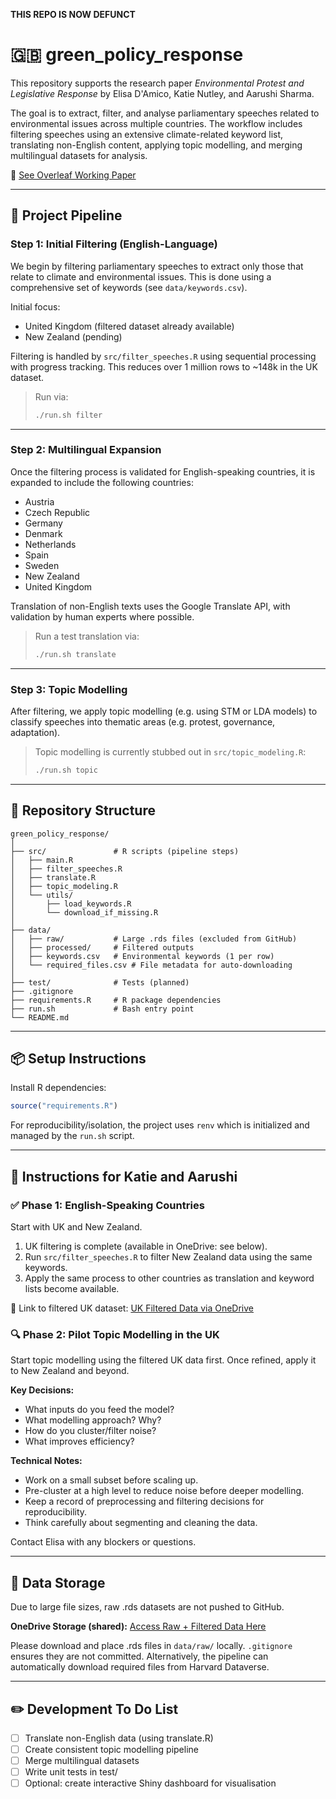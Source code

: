 **THIS REPO IS NOW DEFUNCT**

# 🇬🇧 green_policy_response

This repository supports the research paper _Environmental Protest and Legislative Response_ by Elisa D'Amico, Katie Nutley, and Aarushi Sharma.

The goal is to extract, filter, and analyse parliamentary speeches related to environmental issues across multiple countries. The workflow includes filtering speeches using an extensive climate-related keyword list, translating non-English content, applying topic modelling, and merging multilingual datasets for analysis.

📄 [See Overleaf Working Paper](https://www.overleaf.com/project/5729675688svrsgshpjvgn#28fbc3)

---

## 🔁 Project Pipeline

### Step 1: Initial Filtering (English-Language)

We begin by filtering parliamentary speeches to extract only those that relate to climate and environmental issues. This is done using a comprehensive set of keywords (see `data/keywords.csv`). 

Initial focus:  
- United Kingdom (filtered dataset already available)  
- New Zealand (pending)

Filtering is handled by `src/filter_speeches.R` using sequential processing with progress tracking. This reduces over 1 million rows to ~148k in the UK dataset.

> Run via:
> ```bash
> ./run.sh filter
> ```

---

### Step 2: Multilingual Expansion

Once the filtering process is validated for English-speaking countries, it is expanded to include the following countries:

- Austria  
- Czech Republic  
- Germany  
- Denmark  
- Netherlands  
- Spain  
- Sweden  
- New Zealand  
- United Kingdom

Translation of non-English texts uses the Google Translate API, with validation by human experts where possible.

> Run a test translation via:
> ```bash
> ./run.sh translate
> ```

---

### Step 3: Topic Modelling

After filtering, we apply topic modelling (e.g. using STM or LDA models) to classify speeches into thematic areas (e.g. protest, governance, adaptation).

> Topic modelling is currently stubbed out in `src/topic_modeling.R`:
> ```bash
> ./run.sh topic
> ```

---

## 📁 Repository Structure

```
green_policy_response/
│
├── src/               # R scripts (pipeline steps)
│   ├── main.R
│   ├── filter_speeches.R
│   ├── translate.R
│   ├── topic_modeling.R
│   └── utils/
│       ├── load_keywords.R
│       └── download_if_missing.R
│
├── data/
│   ├── raw/           # Large .rds files (excluded from GitHub)
│   ├── processed/     # Filtered outputs
│   ├── keywords.csv   # Environmental keywords (1 per row)
│   └── required_files.csv # File metadata for auto-downloading
│
├── test/              # Tests (planned)
├── .gitignore
├── requirements.R     # R package dependencies
├── run.sh             # Bash entry point
└── README.md
```

---

## 📦 Setup Instructions

Install R dependencies:

```r
source("requirements.R")
```

For reproducibility/isolation, the project uses `renv` which is initialized and managed by the `run.sh` script.

---

## 🧾 Instructions for Katie and Aarushi

### ✅ Phase 1: English-Speaking Countries

Start with UK and New Zealand.

1. UK filtering is complete (available in OneDrive: see below).
2. Run `src/filter_speeches.R` to filter New Zealand data using the same keywords.
3. Apply the same process to other countries as translation and keyword lists become available.

📎 Link to filtered UK dataset:
[UK Filtered Data via OneDrive](https://1drv.ms/f/c/605baf58dcdf9007/Et31dgk3_qFGqOZd09CTbbwBdOFHJQOdem-p2aj9JxmQgA?e=Kz9Af3)

### 🔍 Phase 2: Pilot Topic Modelling in the UK

Start topic modelling using the filtered UK data first. Once refined, apply it to New Zealand and beyond.

**Key Decisions:**
- What inputs do you feed the model?
- What modelling approach? Why?
- How do you cluster/filter noise?
- What improves efficiency?

**Technical Notes:**
- Work on a small subset before scaling up.
- Pre-cluster at a high level to reduce noise before deeper modelling.
- Keep a record of preprocessing and filtering decisions for reproducibility.
- Think carefully about segmenting and cleaning the data.

Contact Elisa with any blockers or questions.

---

## 🧊 Data Storage

Due to large file sizes, raw .rds datasets are not pushed to GitHub.

**OneDrive Storage (shared):**
[Access Raw + Filtered Data Here](https://1drv.ms/f/c/605baf58dcdf9007/Et31dgk3_qFGqOZd09CTbbwBdOFHJQOdem-p2aj9JxmQgA?e=Kz9Af3)

Please download and place .rds files in `data/raw/` locally. `.gitignore` ensures they are not committed. Alternatively, the pipeline can automatically download required files from Harvard Dataverse.

---

## ✏️ Development To Do List

- [ ] Translate non-English data (using translate.R)
- [ ] Create consistent topic modelling pipeline
- [ ] Merge multilingual datasets
- [ ] Write unit tests in test/
- [ ] Optional: create interactive Shiny dashboard for visualisation

